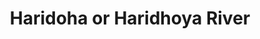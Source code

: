 ---
title: "Haridoha or Haridhoya River"
title_bn: "হাড়িদোহা বা হাড়িধোয়া নদী"
description: "The river originated from the Lakkha or Shitolokka River at Shibpur in Noroshindi and ended in the Meghna River. It is 20 km in length, 100 m in width, 5 m in depth and its basin is 100 sq.km."
---